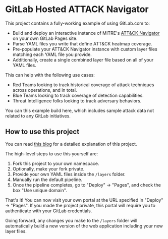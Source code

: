 # GitLab Hosted ATTACK Navigator

This project contains a fully-working example of using GitLab.com to:

- Build and deploy an interactive instance of MITRE's [ATT&CK Navigator](https://github.com/mitre-attack/attack-navigator) on your own GitLab Pages site.
- Parse YAML files you write that define ATT&CK heatmap coverage.
- Pre-populate your ATT&CK Navigator instance with custom layer files matching each YAML file you provide.
- Additionally, create a single combined layer file based on all of your YAML files.

This can help with the following use cases:

- Red Teams looking to track historical coverage of attack techniques across operations, and in total.
- Blue Teams looking to track coverage of detection capabilities.
- Threat Intelligence folks looking to track adversary behaviors.

You can this example build here, which includes sample attack data not related to any GitLab initiatives.

## How to use this project

You can read [this blog](#coming-soon) for a detailed explanation of this project.

The high-level steps to use this yourself are:

1. Fork this project to your own namespace.
2. Optionally, make your fork private.
3. Provide your own YAML files inside the `/layers` folder.
4. Manually run the default pipeline.
5. Once the pipeline completes, go to "Deploy" -> "Pages", and check the box "Use unique domain".

That's it! You can now visit your own portal at the URL specified in "Deploy" -> "Pages". If you made the project private, this portal will require you to authenticate with your GitLab credentials.

Going forward, any changes you make to the `/layers` folder will automatically build a new version of the web application including your new layer files.